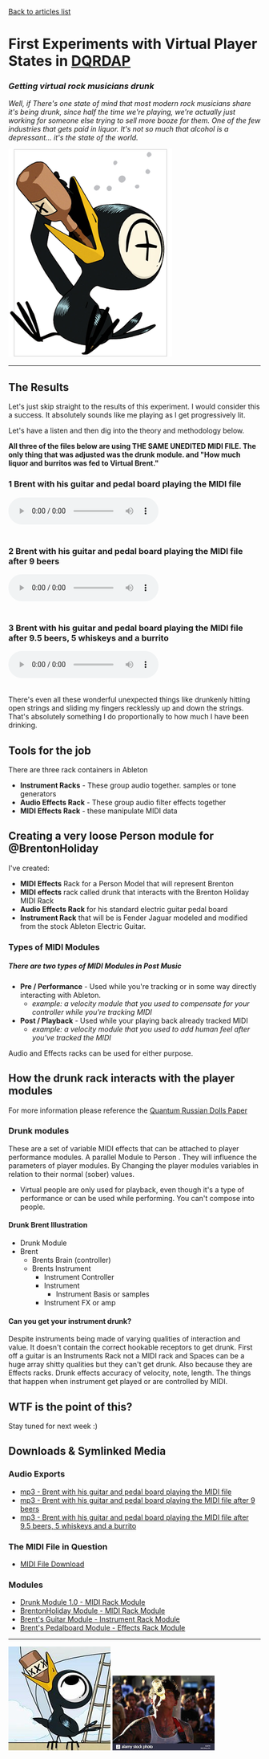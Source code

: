 [Back to articles list](../README.md)

# First Experiments with Virtual Player States in [DQRDAP](../2020-07-06%20Post%20Music/README.md)

### _Getting virtual rock musicians drunk_

_Well, if There's one state of mind that most modern rock musicians share it's being drunk, since half the time we're playing, we're actually just working for someone else trying to sell more booze for them. One of the few industries that gets paid in liquor. It's not so much that alcohol is a depressant... it's the state of the world._

![Brent got wasted during the making of this module](media/drinky-crow.png)

* * *

## The Results

Let's just skip straight to the results of this experiment. I would consider this a success. It absolutely sounds like me playing as I get progressively lit.

Let's have a listen and then dig into the theory and methodology below.

**All three of the files below are using THE SAME UNEDITED MIDI FILE. The only thing that was adjusted was the drunk module. and "How much liquor and burritos was fed to Virtual Brent."**

### 1 Brent with his guitar and pedal board playing the MIDI file

<audio controls src="media/1%20Brent%20with%20his%20rig.mp3">
  Unfortunately this site doesn't allow embeeded mp3s, scroll down to the bottom of the page for a list of direct mp3 downloads
</audio><br><br>

### 2 Brent with his guitar and pedal board playing the MIDI file after 9 beers

<audio controls src="media/2%20Brent%20wasted%20%289%20beers%29with%20his%20rig.mp3">
  Unfortunately this site doesn't allow embeeded mp3s, scroll down to the bottom of the page for a list of direct mp3 downloads
</audio><br><br>

### 3 Brent with his guitar and pedal board playing the MIDI file after 9.5 beers, 5 whiskeys and a burrito

<audio controls src="media/3%20Brent%20wasted%20%289.5%20beers%2C%205%20whiskeys%20and%20a%20burrito%29with%20his%20rig.mp3">
  Unfortunately this site doesn't allow embeeded mp3s, scroll down to the bottom of the page for a list of direct mp3 downloads
</audio><br><br>

There's even all these wonderful unexpected things like drunkenly hitting open strings and sliding my fingers recklessly up and down the strings. That's absolutely something I do proportionally to how much I have been drinking.

## Tools for the job

There are three rack containers in Ableton

-   **Instrument Racks** - These group audio together. samples or tone generators
-   **Audio Effects Rack** - These group audio filter effects together
-   **MIDI Effects Rack** - these manipulate MIDI data

## Creating a very loose Person module for @BrentonHoliday

I've created:

-   **MIDI Effects** Rack for a Person Model that will represent Brenton
-   **MIDI effects** rack called drunk that interacts with the Brenton Holiday MIDI Rack
-   **Audio Effects Rack** for his standard electric guitar pedal board
-   **Instrument Rack** that will be is Fender Jaguar modeled and modified from the stock Ableton Electric Guitar.

### Types of MIDI Modules

##### There are two types of MIDI Modules in Post Music

-   **Pre / Performance** - Used while you're tracking or in some way directly interacting with Ableton.
    -   _example: a velocity module that you used to compensate for your controller while you're tracking MIDI_
-   **Post / Playback** - Used while your playing back already tracked MIDI
    -   _example: a velocity module that you used to add human feel after you've tracked the MIDI_

Audio and Effects racks can be used for either purpose.

## How the drunk rack interacts with the player modules

For more information please reference the [Quantum Russian Dolls Paper](../2020-07-06%20Post%20Music/README.md)

### Drunk modules

These are a set of variable MIDI effects that can be attached to player performance modules. A parallel Module to Person . They will influence the parameters of player modules. By Changing the player modules variables in relation to their normal (sober) values.

-   Virtual people are only used for playback, even though it's a type of performance or can be used while performing. You can't compose into people.

#### Drunk Brent Illustration

-   Drunk Module
-   Brent
    -   Brents Brain (controller)
    -   Brents Instrument
        -   Instrument Controller
        -   Instrument
            -   Instrument Basis or samples
        -   Instrument FX or amp

#### Can you get your instrument drunk?

Despite instruments being made of varying qualities of interaction and value. It doesn't contain the correct hookable receptors to get drunk. First off a guitar is an Instruments Rack not a MIDI rack and Spaces can be a huge array shitty qualities but they can't get drunk. Also because they are Effects racks. Drunk effects accuracy of velocity, note, length. The things that happen when instrument get played or are controlled by MIDI.

## WTF is the point of this?

Stay tuned for next week :)

## Downloads & Symlinked Media

### Audio Exports

-   [mp3 - Brent with his guitar and pedal board playing the MIDI file](media/1%20Brent%20with%20his%20rig.mp3)
-   [mp3 - Brent with his guitar and pedal board playing the MIDI file after 9 beers](media/2%20Brent%20wasted%20%289%20beers%29with%20his%20rig.mp3)
-   [mp3 - Brent with his guitar and pedal board playing the MIDI file after 9.5 beers, 5 whiskeys and a burrito](media/3%20Brent%20wasted%20%289.5%20beers%2C%205%20whiskeys%20and%20a%20burrito%29with%20his%20rig.mp3)

### The MIDI File in Question

-   [MIDI File Download](media/BrentsGuitarTrack.mid)

### Modules

-   [Drunk Module 1.0 - MIDI Rack Module](media/Drunk.adg)
-   [BrentonHoliday Module - MIDI Rack Module](media/Brenton%20Holiday.adg)
-   [Brent's Guitar Module - Instrument Rack Module](media/Brent%27s%2065%20Fender%20Jaguar%201.0.adg)
-   [Brent's Pedalboard Module - Effects Rack Module](media/Brent%27s%20Echo%20Board%201.1.adg)

* * *

![crow](media/crow2.jpg) ![oh sees](media/jd.jpg)
